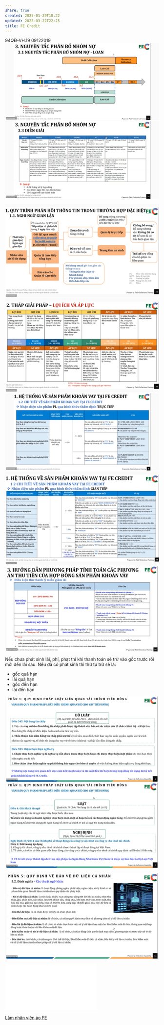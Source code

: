 ```yaml
---
share: true
created: 2025-01-29T18:22
updated: 2025-03-22T22:25
title: FE Credit
---
```

94QĐ-VH.19 09122019
![Screen Shot 2024-12-30 at 10.41.29.png](../../../../../assets/attachments/Screen%20Shot%202024-12-30%20at%2010.41.29.png)
![Pasted image 20241230104401.png](../../../../../assets/attachments/Pasted%20image%2020241230104401.png)

![Pasted image 20241230110102.png](../../../../../assets/attachments/Pasted%20image%2020241230110102.png)
![Pasted image 20241230111407.png](../../../../../assets/attachments/Pasted%20image%2020241230111407.png)
![Pasted image 20241230141224.png](../../../../../assets/attachments/Pasted%20image%2020241230141224.png)
![Pasted image 20241230141802.png](../../../../../assets/attachments/Pasted%20image%2020241230141802.png)
![Pasted image 20241230151038.png](../../../../../assets/attachments/Pasted%20image%2020241230151038.png)

Nếu chưa phát sinh lãi, phí, phạt thì khi thanh toán sẽ trừ vào gốc trước rồi mới đến lãi sau. Nếu đã có phát sinh thì thứ tự trừ sẽ là:
- gốc quá hạn
- lãi quá hạn
- gốc đến hạn
- lãi đến hạn

![Pasted image 20241230161752.png](../../../../../assets/attachments/Pasted%20image%2020241230161752.png)
![Pasted image 20241230161940.png](../../../../../assets/attachments/Pasted%20image%2020241230161940.png)



![Pasted image 20241230172353.png](../../../../../assets/attachments/Pasted%20image%2020241230172353.png)

![Day 2_Sáng _P2 _2.TIẾN TRÌNH LÀM VIỆC VỚI KHÁCH HÀNG + PTP - VS 27.11.2023.pdf](../../../../../assets/attachments/Day%202_S%C3%A1ng%20_P2%20_2.TI%E1%BA%BEN%20TR%C3%8CNH%20L%C3%80M%20VI%E1%BB%86C%20V%E1%BB%9AI%20KH%C3%81CH%20H%C3%80NG%20+%20PTP%20-%20VS%2027.11.2023.pdf)

[Làm nhân viên ảo FE](%F0%9F%93%90D%E1%BB%B1%20%C3%A1n/Gi%C3%BAp%20nhau%20tho%C3%A1t%20n%E1%BB%A3/C%C3%B4ng%20vi%E1%BB%87c/L%C3%A0m%20nh%C3%A2n%20vi%C3%AAn%20%E1%BA%A3o/Thu%20h%E1%BB%93i%20n%E1%BB%A3/FE.md)

